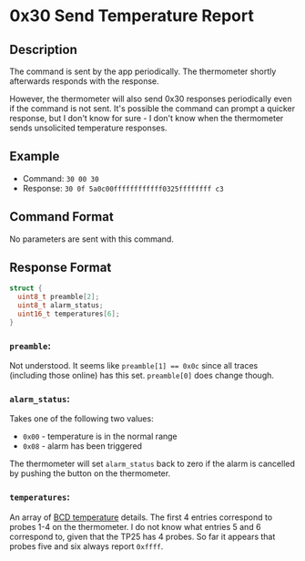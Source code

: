 # 0x30 Send Temperature Report

## Description

The command is sent by the app periodically. The thermometer shortly afterwards responds with the response.

However, the thermometer will also send 0x30 responses periodically even if the command is not sent. It's possible the
command can prompt a quicker response, but I don't know for sure - I don't know when the thermometer sends unsolicited
temperature responses.

## Example

* Command: `30 00 30`
* Response: `30 0f 5a0c00ffffffffffff0325ffffffff c3`

## Command Format

No parameters are sent with this command.

## Response Format

```c
struct {
  uint8_t preamble[2];
  uint8_t alarm_status;
  uint16_t temperatures[6];
}
```

### `preamble`:

Not understood. It seems like `preamble[1] == 0x0c` since all traces (including those online) has this set.
`preamble[0]` does change though.

### `alarm_status`:

Takes one of the following two values:

* `0x00` - temperature is in the normal range
* `0x08` - alarm has been triggered

The thermometer will set `alarm_status` back to zero if the alarm is cancelled by pushing the button on the thermometer.

### `temperatures`:

An array of [BCD temperature](../common-info.md#bcd-temperature-or-bcd-ish-temperature) details. The first 4 entries
correspond to probes 1-4 on the thermometer. I do not know what entries 5 and 6 correspond to, given that the TP25 has
4 probes. So far it appears that probes five and six always report `0xffff`.
